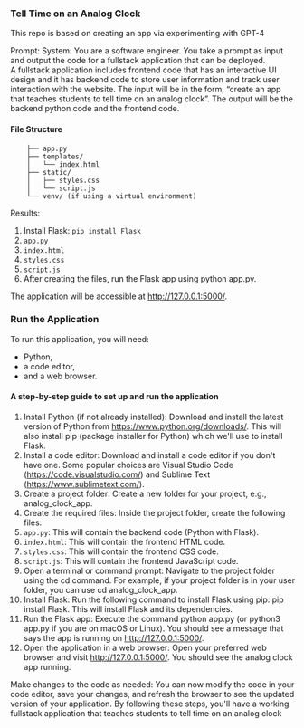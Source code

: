 ### Tell Time on an Analog Clock
This repo is based on creating an app via experimenting with GPT-4

Prompt:
System: You are a software engineer.  You take a prompt as input and output the code for a fullstack application that can be deployed.  
A fullstack application includes frontend code that has an interactive UI design and it has backend code to store user information and 
track user interaction with the website.   The input will be in the form, “create an app that teaches students to tell time on an 
analog clock”. The output will be the backend python code and the frontend code.

#### File Structure
```analog_clock_app/
    ├── app.py
    ├── templates/
    │   └── index.html
    ├── static/
    │   ├── styles.css
    │   └── script.js
    └── venv/ (if using a virtual environment)
```

Results:
1. Install Flask: `pip install Flask`
1. `app.py`
1. `index.html`
1. `styles.css`
1. `script.js`
1. After creating the files, run the Flask app using python app.py. 

The application will be accessible at http://127.0.0.1:5000/.


### Run the Application
To run this application, you will need:
* Python, 
* a code editor, 
* and a web browser. 
 
#### A step-by-step guide to set up and run the application

1. Install Python (if not already installed): Download and install the latest version of Python from https://www.python.org/downloads/. This will also install pip (package installer for Python) which we'll use to install Flask.
1. Install a code editor: Download and install a code editor if you don't have one. Some popular choices are Visual Studio Code (https://code.visualstudio.com/) and Sublime Text (https://www.sublimetext.com/).
1. Create a project folder: Create a new folder for your project, e.g., analog_clock_app.
1. Create the required files: Inside the project folder, create the following files:
1. `app.py`: This will contain the backend code (Python with Flask).
1. `index.html`: This will contain the frontend HTML code.
1. `styles.css`: This will contain the frontend CSS code.
1. `script.js`: This will contain the frontend JavaScript code.
1. Open a terminal or command prompt: Navigate to the project folder using the cd command. For example, if your project folder is in your user folder, you can use cd analog_clock_app.
1. Install Flask: Run the following command to install Flask using pip: pip install Flask. This will install Flask and its dependencies.
1. Run the Flask app: Execute the command python app.py (or python3 app.py if you are on macOS or Linux). You should see a message that says the app is running on http://127.0.0.1:5000/.
1. Open the application in a web browser: Open your preferred web browser and visit http://127.0.0.1:5000/. You should see the analog clock app running.

Make changes to the code as needed: You can now modify the code in your code editor, save your changes, and refresh the browser to see the updated version of your application.
By following these steps, you'll have a working fullstack application that teaches students to tell time on an analog clock
